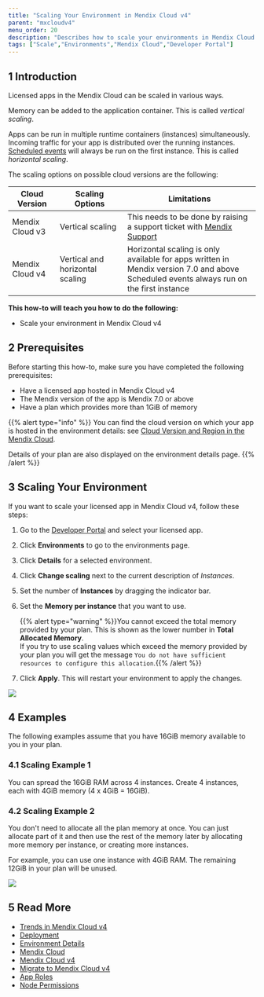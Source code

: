```yaml
---
title: "Scaling Your Environment in Mendix Cloud v4"
parent: "mxcloudv4"
menu_order: 20
description: "Describes how to scale your environments in Mendix Cloud v4."
tags: ["Scale","Environments","Mendix Cloud","Developer Portal"]
---
```


## 1 Introduction

Licensed apps in the Mendix Cloud can be scaled in various ways.

Memory can be added to the application container. This is called *vertical scaling*.

Apps can be run in multiple runtime containers (instances) simultaneously. Incoming traffic for your app is distributed over the running instances. [Scheduled events](/refguide/scheduled-events) will always be run on the first instance. This is called *horizontal scaling*.

The scaling options on possible cloud versions are the following:

| Cloud Version | Scaling Options | Limitations |
| ------------- | --------------- | ----------- |
| Mendix Cloud v3 | Vertical scaling | This needs to be done by raising a support ticket with [Mendix Support](https://support.mendix.com/) |
| Mendix Cloud v4 | Vertical and horizontal scaling | Horizontal scaling is only available for apps written in Mendix version 7.0 and above<br/>Scheduled events always run on the first instance |

**This how-to will teach you how to do the following:**

* Scale your environment in Mendix Cloud v4

## 2 Prerequisites

Before starting this how-to, make sure you have completed the following prerequisites:

* Have a licensed app hosted in Mendix Cloud v4
* The Mendix version of the app is Mendix 7.0 or above
* Have a plan which provides more than 1GiB of memory

{{% alert type="info" %}}
You can find the cloud version on which your app is hosted in the environment details: see [Cloud Version and Region in the Mendix Cloud](cloud-version-region).

Details of your plan are also displayed on the environment details page.
{{% /alert %}}

## 3 Scaling Your Environment

If you want to scale your licensed app in Mendix Cloud v4, follow these steps:

1. Go to the [Developer Portal](http://sprintr.home.mendix.com) and select your licensed app.

2. Click **Environments** to go to the environments page.

3. Click **Details** for a selected environment.

4. Click **Change scaling** next to the current description of *Instances*.

5. Set the number of **Instances** by dragging the indicator bar.

6. Set the **Memory per instance** that you want to use.

    {{% alert type="warning" %}}You cannot exceed the total memory provided by your plan. This is shown as the lower number in **Total Allocated Memory**.<br/>If you try to use scaling values which exceed the memory provided by your plan you will get the message `You do not have sufficient resources to configure this allocation`.{{% /alert %}}

7. Click **Apply**. This will restart your environment to apply the changes.

![](attachments/scale-environment/scale.png)

## 4 Examples

The following examples assume that you have 16GiB memory available to you in your plan.

### 4.1 Scaling Example 1

You can spread the 16GiB RAM across 4 instances. Create 4 instances, each with 4GiB memory (4 x 4GiB = 16GiB).

### 4.2 Scaling Example 2

You don't need to allocate all the plan memory at once. You can just allocate part of it and then use the rest of the memory later by allocating more memory per instance, or creating more instances.

For example, you can use one instance with 4GiB RAM. The remaining 12GiB in your plan will be unused.

![](attachments/scale-environment/scaling.png)

## 5 Read More

* [Trends in Mendix Cloud v4](/developerportal/operate/trends-v4)
* [Deployment](index)
* [Environment Details](environments-details)
* [Mendix Cloud](mendix-cloud-deploy)
* [Mendix Cloud v4](mxcloudv4)
* [Migrate to Mendix Cloud v4](migrating-to-v4)
* [App Roles](/developerportal/collaborate/app-roles)
* [Node Permissions](/developerportal/deploy/node-permissions)

